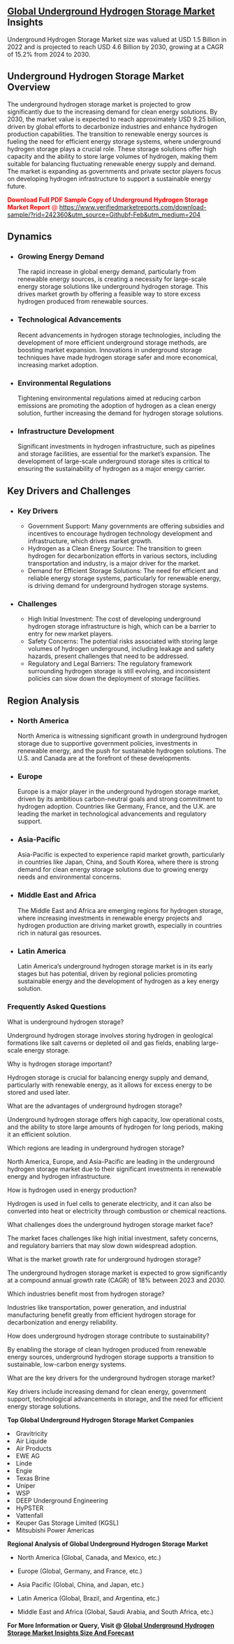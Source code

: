 <h2><a href="https://www.verifiedmarketreports.com/download-sample/?rid=242360&amp;utm_source=Githubf&amp;utm_medium=204" target="_blank">Global Underground Hydrogen Storage Market</a> Insights</h2><p>Underground Hydrogen Storage Market size was valued at USD 1.5 Billion in 2022 and is projected to reach USD 4.6 Billion by 2030, growing at a CAGR of 15.2% from 2024 to 2030.</p><p> <h2>Underground Hydrogen Storage Market Overview</h2> <p>The underground hydrogen storage market is projected to grow significantly due to the increasing demand for clean energy solutions. By 2030, the market value is expected to reach approximately USD 9.25 billion, driven by global efforts to decarbonize industries and enhance hydrogen production capabilities. The transition to renewable energy sources is fueling the need for efficient energy storage systems, where underground hydrogen storage plays a crucial role. These storage solutions offer high capacity and the ability to store large volumes of hydrogen, making them suitable for balancing fluctuating renewable energy supply and demand. The market is expanding as governments and private sector players focus on developing hydrogen infrastructure to support a sustainable energy future.</p> <p><p><span class=""><span style="color: #ff0000;"><strong>Download Full PDF Sample Copy of Underground Hydrogen Storage Market Report</strong> @ </span><a href="https://www.verifiedmarketreports.com/download-sample/?rid=242360&amp;utm_source=Githubf-Feb&amp;utm_medium=204" target="_blank">https://www.verifiedmarketreports.com/download-sample/?rid=242360&amp;utm_source=Githubf-Feb&amp;utm_medium=204</a></span></p></p> <h2>Dynamics</h2> <ul> <li><h3>Growing Energy Demand</h3> The rapid increase in global energy demand, particularly from renewable energy sources, is creating a necessity for large-scale energy storage solutions like underground hydrogen storage. This drives market growth by offering a feasible way to store excess hydrogen produced from renewable sources.</li> <li><h3>Technological Advancements</h3> Recent advancements in hydrogen storage technologies, including the development of more efficient underground storage methods, are boosting market expansion. Innovations in underground storage techniques have made hydrogen storage safer and more economical, increasing market adoption.</li> <li><h3>Environmental Regulations</h3> Tightening environmental regulations aimed at reducing carbon emissions are promoting the adoption of hydrogen as a clean energy solution, further increasing the demand for hydrogen storage solutions.</li> <li><h3>Infrastructure Development</h3> Significant investments in hydrogen infrastructure, such as pipelines and storage facilities, are essential for the market’s expansion. The development of large-scale underground storage sites is critical to ensuring the sustainability of hydrogen as a major energy carrier.</li> </ul> <h2>Key Drivers and Challenges</h2> <ul> <li><h3>Key Drivers</h3> <ul> <li>Government Support: Many governments are offering subsidies and incentives to encourage hydrogen technology development and infrastructure, which drives market growth.</li> <li>Hydrogen as a Clean Energy Source: The transition to green hydrogen for decarbonization efforts in various sectors, including transportation and industry, is a major driver for the market.</li> <li>Demand for Efficient Storage Solutions: The need for efficient and reliable energy storage systems, particularly for renewable energy, is driving demand for underground hydrogen storage systems.</li> </ul> </li> <li><h3>Challenges</h3> <ul> <li>High Initial Investment: The cost of developing underground hydrogen storage infrastructure is high, which can be a barrier to entry for new market players.</li> <li>Safety Concerns: The potential risks associated with storing large volumes of hydrogen underground, including leakage and safety hazards, present challenges that need to be addressed.</li> <li>Regulatory and Legal Barriers: The regulatory framework surrounding hydrogen storage is still evolving, and inconsistent policies can slow down the deployment of storage facilities.</li> </ul> </li> </ul> <h2>Region Analysis</h2> <ul> <li><h3>North America</h3> North America is witnessing significant growth in underground hydrogen storage due to supportive government policies, investments in renewable energy, and the push for sustainable hydrogen solutions. The U.S. and Canada are at the forefront of these developments.</li> <li><h3>Europe</h3> Europe is a major player in the underground hydrogen storage market, driven by its ambitious carbon-neutral goals and strong commitment to hydrogen adoption. Countries like Germany, France, and the U.K. are leading the market in technological advancements and regulatory support.</li> <li><h3>Asia-Pacific</h3> Asia-Pacific is expected to experience rapid market growth, particularly in countries like Japan, China, and South Korea, where there is strong demand for clean energy storage solutions due to growing energy needs and environmental concerns.</li> <li><h3>Middle East and Africa</h3> The Middle East and Africa are emerging regions for hydrogen storage, where increasing investments in renewable energy projects and hydrogen production are driving market growth, especially in countries rich in natural gas resources.</li> <li><h3>Latin America</h3> Latin America’s underground hydrogen storage market is in its early stages but has potential, driven by regional policies promoting sustainable energy and the development of hydrogen as a key energy solution.</li> </ul> <h3>Frequently Asked Questions</h3> <p>What is underground hydrogen storage?</p> <p>Underground hydrogen storage involves storing hydrogen in geological formations like salt caverns or depleted oil and gas fields, enabling large-scale energy storage.</p> <p>Why is hydrogen storage important?</p> <p>Hydrogen storage is crucial for balancing energy supply and demand, particularly with renewable energy, as it allows for excess energy to be stored and used later.</p> <p>What are the advantages of underground hydrogen storage?</p> <p>Underground hydrogen storage offers high capacity, low operational costs, and the ability to store large amounts of hydrogen for long periods, making it an efficient solution.</p> <p>Which regions are leading in underground hydrogen storage?</p> <p>North America, Europe, and Asia-Pacific are leading in the underground hydrogen storage market due to their significant investments in renewable energy and hydrogen infrastructure.</p> <p>How is hydrogen used in energy production?</p> <p>Hydrogen is used in fuel cells to generate electricity, and it can also be converted into heat or electricity through combustion or chemical reactions.</p> <p>What challenges does the underground hydrogen storage market face?</p> <p>The market faces challenges like high initial investment, safety concerns, and regulatory barriers that may slow down widespread adoption.</p> <p>What is the market growth rate for underground hydrogen storage?</p> <p>The underground hydrogen storage market is expected to grow significantly at a compound annual growth rate (CAGR) of 18% between 2023 and 2030.</p> <p>Which industries benefit most from hydrogen storage?</p> <p>Industries like transportation, power generation, and industrial manufacturing benefit greatly from efficient hydrogen storage for decarbonization and energy reliability.</p> <p>How does underground hydrogen storage contribute to sustainability?</p> <p>By enabling the storage of clean hydrogen produced from renewable energy sources, underground hydrogen storage supports a transition to sustainable, low-carbon energy systems.</p> <p>What are the key drivers for the underground hydrogen storage market?</p> <p>Key drivers include increasing demand for clean energy, government support, technological advancements in storage, and the need for efficient energy storage solutions.</p> </p><p><strong>Top Global Underground Hydrogen Storage Market Companies</strong></p><div data-test-id=""><p><li>Gravitricity</li><li> Air Liquide</li><li> Air Products</li><li> EWE AG</li><li> Linde</li><li> Engie</li><li> Texas Brine</li><li> Uniper</li><li> WSP</li><li> DEEP Underground Engineering</li><li> HyPSTER</li><li> Vattenfall</li><li> Keuper Gas Storage Limited (KGSL)</li><li> Mitsubishi Power Americas</li></p><div><strong>Regional Analysis of&nbsp;Global Underground Hydrogen Storage Market</strong></div><ul><li dir="ltr"><p dir="ltr">North America&nbsp;(Global, Canada, and Mexico, etc.)</p></li><li dir="ltr"><p dir="ltr">Europe (Global, Germany, and France, etc.)</p></li><li dir="ltr"><p dir="ltr">Asia Pacific&nbsp;(Global, China, and Japan, etc.)</p></li><li dir="ltr"><p dir="ltr">Latin America&nbsp;(Global, Brazil, and Argentina, etc.)</p></li><li dir="ltr">Middle East and Africa&nbsp;(Global, Saudi Arabia, and South Africa, etc.)</li></ul><p><strong>For More Information or Query, Visit @&nbsp;</strong><strong><a href="https://www.verifiedmarketreports.com/product/underground-hydrogen-storage-market/?utm_source=Githubf&amp;utm_medium=204" target="_blank">Global Underground Hydrogen Storage Market Insights Size And Forecast</a></strong></p></div>
